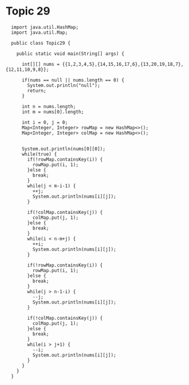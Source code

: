 
# Topic 29

      import java.util.HashMap;
      import java.util.Map;

      public class Topic29 {

        public static void main(String[] args) {

          int[][] nums = {{1,2,3,4,5},{14,15,16,17,6},{13,20,19,18,7},{12,11,10,9,8}};

          if(nums == null || nums.length == 0) {
            System.out.println("null");
            return;
          }

          int n = nums.length;
          int m = nums[0].length;

          int i = 0, j = 0;
          Map<Integer, Integer> rowMap = new HashMap<>();
          Map<Integer, Integer> colMap = new HashMap<>();


          System.out.println(nums[0][0]);
          while(true) {
            if(!rowMap.containsKey(i)) {
              rowMap.put(i, 1);
            }else {
              break;
            }
            while(j < m-i-1) {
              ++j;
              System.out.println(nums[i][j]);
            }

            if(!colMap.containsKey(j)) {
              colMap.put(j, 1);
            }else {
              break;
            }
            while(i < n-m+j) {
              ++i;
              System.out.println(nums[i][j]);
            }

            if(!rowMap.containsKey(i)) {
              rowMap.put(i, 1);
            }else {
              break;
            }
            while(j > n-1-i) {
              --j;
              System.out.println(nums[i][j]);
            }

            if(!colMap.containsKey(j)) {
              colMap.put(j, 1);
            }else {
              break;
            }
            while(i > j+1) {
              --i;
              System.out.println(nums[i][j]);
            }
          }
        }
      }
